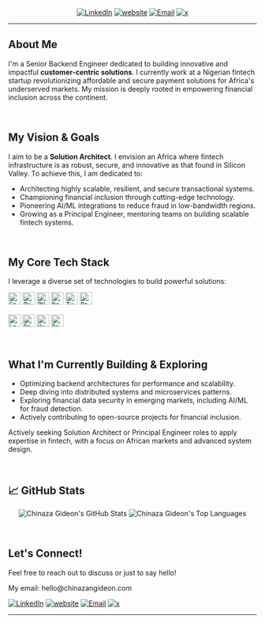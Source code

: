 <div align="center">
<!--   <img src="https://placehold.co/150x150/e0e0e0/ffffff?text=Your+Avatar" alt="Your GitHub Avatar" style="border-radius: 50%; width: 150px; height: 150px; object-fit: cover;">
  <h1>Hi there 👋, I'm Chinaza Gideon</h1>
  <h3>Senior Backend Engineer | Aspiring Solution Architect</h3>
  <p>Building impactful, scalable, and customer-centric solutions for a more inclusive Africa.</p>
  <br> -->
  <!-- Optional: Add a short, impactful badge or social links here too -->
  <a href="https://www.linkedin.com/in/chinazangideon/" target="_blank"><img src="https://img.shields.io/badge/LinkedIn-0077B5?style=for-the-badge&logo=linkedin&logoColor=white" alt="LinkedIn"></a>
  <a href="chinazangideon.com" target="_blank"><img src="https://img.shields.io/badge/Website-4285F4?style=for-the-badge&logo=chrome&logoColor=white" alt="website"></a>
  <a href="mailto:hello@chinazangideon.com" target="_blank"><img src="https://img.shields.io/badge/Email-D14836?style=for-the-badge&logo=gmail&logoColor=white" alt="Email"></a>
  <a href="https://x.com/ngwug" target="_blank"><img src="https://img.shields.io/badge/x-324845?style=for-the-badge&logo=x&logoColor=white" alt="x"></a>
</div>

---

<h2>About Me</h2>
<p>I'm a Senior Backend Engineer dedicated to building innovative and impactful <strong>customer-centric solutions</strong>. I currently work at a Nigerian fintech startup revolutionizing affordable and secure payment solutions for Africa's underserved markets. My mission is deeply rooted in empowering financial inclusion across the continent.</p>
<!-- <p>My expertise lies in backend engineering and building scalable systems, where I methodically address complex challenges through practical implementation and robust architectural design. My passion stems from building solutions that help my community, family, and foster steady growth, aiming to contribute to a more inclusive economic future.</p>
 -->
<br>

<h2>My Vision & Goals</h2>
<p>I aim to be a <strong>Solution Architect</strong>. I envision an Africa where fintech infrastructure is as robust, secure, and innovative as that found in Silicon Valley. To achieve this, I am dedicated to:</p>
<ul>
  <li>Architecting highly scalable, resilient, and secure transactional systems.</li>
  <li>Championing financial inclusion through cutting-edge technology.</li>
  <li>Pioneering AI/ML integrations to reduce fraud in low-bandwidth regions.</li>
  <li>Growing as a Principal Engineer, mentoring teams on building scalable fintech systems.</li>
</ul>

<br>

<h2>My Core Tech Stack</h2>
<p>I leverage a diverse set of technologies to build powerful solutions:</p>
<p>
  <code><img height="25" src="https://img.shields.io/badge/Go-00ADD8?style=for-the-badge&logo=go&logoColor=white" alt="Go"></code>
  <code><img height="25" src="https://img.shields.io/badge/Python-3776AB?style=for-the-badge&logo=python&logoColor=white" alt="Python"></code>
  <code><img height="25" src="https://img.shields.io/badge/PHP-777BB4?style=for-the-badge&logo=php&logoColor=white" alt="PHP"></code>
  <code><img height="25" src="https://img.shields.io/badge/Node.js-339933?style=for-the-badge&logo=node.js&logoColor=white" alt="Node.js"></code>
  <code><img height="25" src="https://img.shields.io/badge/TypeScript-007ACC?style=for-the-badge&logo=typescript&logoColor=white" alt="TypeScript"></code>
  <code><img height="25" src="https://img.shields.io/badge/PostgreSQL-316192?style=for-the-badge&logo=postgresql&logoColor=white" alt="PostgreSQL"></code>
  <br><br>
  <code><img height="25" src="https://img.shields.io/badge/Laravel-FF2D20?style=for-the-badge&logo=laravel&logoColor=white" alt="Laravel"></code>
  <code><img height="25" src="https://img.shields.io/badge/React-20232A?style=for-the-badge&logo=react&logoColor=61DAFB" alt="React"></code>
  <code><img height="25" src="https://img.shields.io/badge/Vue.js-4FC08D?style=for-the-badge&logo=vue.js&logoColor=white" alt="Vue.js"></code>
  <code><img height="25" src="https://img.shields.io/badge/Docker-2496ED?style=for-the-badge&logo=docker&logoColor=white" alt="Docker"></code>
  <!-- Feel free to add more relevant technologies here, e.g., cloud platforms (AWS, GCP, Azure), CI/CD tools, message brokers, etc. -->
</p>

<br>

<h2>What I'm Currently Building & Exploring</h2>
<ul>
  <li>Optimizing backend architectures for performance and scalability.</li>
  <li>Deep diving into distributed systems and microservices patterns.</li>
  <li>Exploring financial data security in emerging markets, including AI/ML for fraud detection.</li>
  <li>Actively contributing to open-source projects for financial inclusion.</li>
</ul>
<p>Actively seeking Solution Architect or Principal Engineer roles to apply expertise in fintech, with a focus on African markets and advanced system design.</p>

<br>

<h2>📈 GitHub Stats</h2>
<!-- Replace [YOUR_GITHUB_USERNAME] with your actual GitHub username -->
<p align="center">
  <img src="https://github-readme-stats.vercel.app/api?username=chinazagideon&show_icons=true&theme=radical&include_all_commits=true&count_private=true" alt="Chinaza Gideon's GitHub Stats"/>
  <img src="https://github-readme-stats.vercel.app/api/top-langs/?username=chinazagideon&layout=compact&theme=radical" alt="Chinaza Gideon's Top Languages"/>
</p>

<br>

<h2>Let's Connect!</h2>
<p>Feel free to reach out to discuss or just to say hello!</p>
<p>My email: hello@chinazangideon.com</p>
<p>
   <a href="https://www.linkedin.com/in/chinazangideon/" target="_blank"><img src="https://img.shields.io/badge/LinkedIn-0077B5?style=for-the-badge&logo=linkedin&logoColor=white" alt="LinkedIn"></a>
  <a href="chinazangideon.com" target="_blank"><img src="https://img.shields.io/badge/Website-4285F4?style=for-the-badge&logo=chrome&logoColor=white" alt="website"></a>
  <a href="mailto:hello@chinazangideon.com" target="_blank"><img src="https://img.shields.io/badge/Email-D14836?style=for-the-badge&logo=gmail&logoColor=white" alt="Email"></a>
  <a href="https://x.com/ngwug" target="_blank"><img src="https://img.shields.io/badge/x-324845?style=for-the-badge&logo=x&logoColor=white" alt="x"></a>
  <!-- Add other relevant social links like Twitter/X, Personal Website/Blog -->
</p>

---
